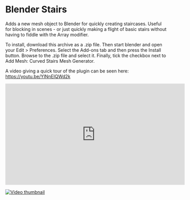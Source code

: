 # Blender Stairs

Adds a new mesh object to Blender for quickly creating staircases.  Useful for blocking in scenes - or just quickly making a flight of basic stairs without having to fiddle with the Array modifier.

To install, download this archive as a .zip file.  Then start blender and open your Edit > Preferences.  Select the Add-ons tab and then press the Install button.  Browse to the .zip file and select it.  Finally, tick the checkbox next to Add Mesh: Curved Stairs Mesh Generator.

A video giving a quick tour of the plugin can be seen here:
https://youtu.be/YlNnEIQWd2k 

<iframe width="560" height="315" src="https://www.youtube.com/embed/YlNnEIQWd2k" frameborder="0" allow="accelerometer; autoplay; encrypted-media; gyroscope; picture-in-picture" allowfullscreen></iframe>

[![Video thumbnail](https://img.youtube.com/vi/YlNnEIQWd2k/0.jpg)](https://www.youtube.com/watch?v=YlNnEIQWd2k)
